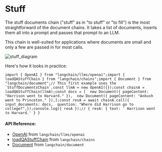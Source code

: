Stuff
=====

The stuff documents chain ("stuff" as in "to stuff" or "to fill") is the most straightforward of the document chains. It takes a list of documents, inserts them all into a prompt and passes that prompt to an LLM.

This chain is well-suited for applications where documents are small and only a few are passed in for most calls.

![stuff_diagram](/assets/images/stuff-818da4c66ee17911bc8861c089316579.jpg)

Here's how it looks in practice:

    import { OpenAI } from "langchain/llms/openai";import { loadQAStuffChain } from "langchain/chains";import { Document } from "langchain/document";// This first example uses the `StuffDocumentsChain`.const llmA = new OpenAI({});const chainA = loadQAStuffChain(llmA);const docs = [  new Document({ pageContent: "Harrison went to Harvard." }),  new Document({ pageContent: "Ankush went to Princeton." }),];const resA = await chainA.call({  input_documents: docs,  question: "Where did Harrison go to college?",});console.log({ resA });// { resA: { text: ' Harrison went to Harvard.' } }

#### API Reference:

*   [OpenAI](/docs/api/llms_openai/classes/OpenAI) from `langchain/llms/openai`
*   [loadQAStuffChain](/docs/api/chains/functions/loadQAStuffChain) from `langchain/chains`
*   [Document](/docs/api/document/classes/Document) from `langchain/document`